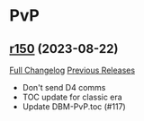 # <DBM Mod> PvP

## [r150](https://github.com/DeadlyBossMods/DBM-PvP/tree/r150) (2023-08-22)
[Full Changelog](https://github.com/DeadlyBossMods/DBM-PvP/compare/r149...r150) [Previous Releases](https://github.com/DeadlyBossMods/DBM-PvP/releases)

- Don't send D4 comms  
- TOC update for classic era  
- Update DBM-PvP.toc (#117)  
